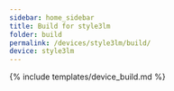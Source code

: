 ```yaml
---
sidebar: home_sidebar
title: Build for style3lm
folder: build
permalink: /devices/style3lm/build/
device: style3lm
---
```

{% include templates/device_build.md %}
